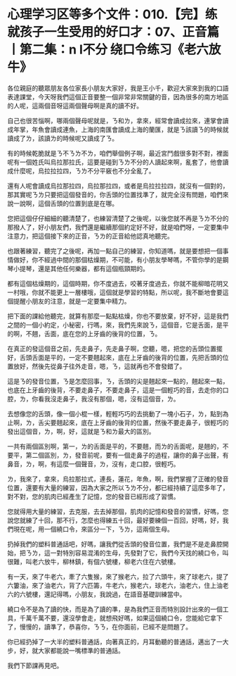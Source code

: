 # 心理学习区等多个文件：010.【完】练就孩子一生受用的好口才：07、正音篇丨第二集：n l不分 绕口令练习《老六放牛》

各位親庭的聽眾朋友各位家長小朋友大家好，我是王小千，歡迎大家來到我的口語表達課堂，今天呀我們這個正音要整一個非常非常關鍵的音，因為很多的南方地區的人呢，這兩個音呀這兩個聲母啊是真的讀不好。

自己也很苦惱啊，哪兩個聲母呢就是，ㄋ和ㄌ，拿來，經常會讀成拉來，連掌會讀成年掌，年魚會讀成連魚，上海的南匯會讀成上海的蘭匯，就是ㄋ該讀ㄋ的時候就讀成了ㄌ，該讀ㄌ的時候呢又讀成了ㄋ。

有的時候乾脆就是ㄋ不ㄋㄌ不ㄌ，咱們舉個例子啊，最近宮鬥戲很多對不對，裡面呢有一個姓氏叫烏拉那拉氏，這要是碰到ㄋㄌ不分的人讀起來啊，亂套了，他會讀成什麼呢，烏拉拉拉四，ㄋㄌ不分平竅也不分全亂了。

還有人呢會讀成烏拉那拉四，烏拉那拉四，或者是烏拉拉拉四，就沒有一個對的，那其實呢ㄋㄌ只要把這個發音的，你舌頭的位置找準了，就完全沒有問題，咱們來說一說啊，這個舌頭的位置到底是在哪。

您把這個仔仔細細的聽清楚了，也練習清楚了之後呢，以後您就不再是ㄋㄌ不分的那撥人了，好小朋友們，我們還是繼續那個約定好不好，就是咱們呀，一定要集中注意力，把這個接下來的正音，ㄋㄌ的正音給他認真地聽完。

也跟著練習，聽完了之後呢，再加一點自己的練習，你知道嗎，就是要想把一個事情做好，你不經過中間的那個枯燥期，不可能，有小朋友學琴嗎，不管你學的是鋼琴小提琴，還是其他任何樂器，都有這個瓶頸期的。

都有這個枯燥期的，這個時期，你不度過去，咬著牙度過去，你就不能柳暗花明又一村哦，你就不能更上一層樓哦，這個就是學習的特點，所以呢，我不斷地會要這個提醒小朋友的注意，就是一定要集中精力。

把下面的課給他聽完，就算有那麼一點點枯燥，你也不要放棄，好不好，這是我們之間的一個小約定，小秘密，行嗎，來，我們先來說ㄋ，這個音，它是舌面，是平的啊，不翹，舌面，底在您的上牙齒的後背的位置，ㄋ。

在真正的發這個音之前，先走鼻子，先走鼻子啊，您聽，嗯，把您的舌頭位置擺好，舌頭舌面是平的，一定不要翹起來，底在上牙齒的後背的位置，先把舌頭的位置放好，然後先從鼻子往外走音，嗯，ㄋ，這就再也不會發錯了。

這是ㄋ的發音位置，ㄋ是怎麼回事，ㄋ，舌頭的尖是翹起來一點的，翹起來一點，也底在上牙齒的後背，不要走鼻子，不要走鼻子，這是一個輕巧的音，去走你的口腔，ㄌ，你看我沒走鼻子，我沒有那個，嗯，沒有這個音，ㄌ。

去想像您的舌頭，像一個小棍一樣，輕輕巧巧的去挑動了一塊小石子，ㄌ，點到為止啊，ㄌ，舌尖要翹起來，底在上牙齒的後背的位置，然後不要走鼻子，很輕巧的發出這個音，ㄌ，啊，好，這就是ㄋ和ㄌ最大的區別。

一共有兩個區別啊，第一，ㄌ的舌面是平的，不要翹，而ㄌ的舌面呢，是翹的，不要平，第二個區別，ㄌ，發音前呢，要有一個走鼻子的過程，讓你的鼻子出聲，有鼻音，ㄌ，啊，有這麼一個聲音，ㄌ，沒有，走口腔，很輕巧。

ㄌ，我來了，拿來，烏拉那拉式，連長，蓮花，年魚，啊，我們掌握了正確的發音位置，還要有大量的練習，因為大家之所以ㄋㄌ不分，都已經持續了這麼多年了，對不對，您的肌肉已經產生了記憶，您的發音已經形成了習慣。

您就得用大量的練習，去克服，去去掉那個，肌肉的記憶和發音的習慣，好嗎，您說您就練了十回，那不行，怎麼也得練五十回，最好要練個一百回，好嗎，好，我們現在呢，用一個繞口令，來區分一下，ㄋㄌ，這兩個生母。

扔掉我們的塑料普通話吧，好嗎，讓我們從舌頭的發音位置，我們是不是走鼻腔開始，把ㄋㄌ，這一對特別容易混淆的生母，先發對了它，我們今天找的繞口令，叫很難，叫老六放牛，柳林鎮，有個六號樓，柳老六住在六號樓。

有一天，來了牛老六，牽了六隻猴，來了猴老六，拉了六頭牛，來了球老六，提了六簍油，來了油老六，背了六匹籌，牛老六，猴老六，球老六，油老六，住上油老六的六號樓，還記得嗎，小朋友，我說過，在語音基礎訓練當中。

繞口令不是為了讀的快，而是為了讀的準，是為我們正音而特別設計出來的一個工具，千萬千萬不要，還沒學會走，就想飛好嗎，如果這個繞口令，您能給它拿下了，慢慢的，讀準了，恭喜你，ㄋㄋ，在你面前，已經不是問題了。

你已經扔掉了一大半的塑料普通話，向著真正的，月耳動聽的普通話，邁出了一大步，好，就大家都能說一嘴標準的普通話。

我們下節課再見吧。